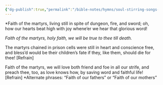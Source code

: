 ```yaml
---
{"dg-publish":true,"permalink":"/bible-notes/hymns/soul-stirring-songs-and-hymns/faith-of-our-fathers/","title":"Faith of Our Fathers"}
---
```



*Faith of the martyrs, living still
in spite of dungeon, fire, and sword;
oh, how our hearts beat high with joy
whene’er we hear that glorious word!

*Faith of the martyrs, holy faith,
we will be true to thee till death.*

The martyrs chained in prison cells
were still in heart and conscience free,
and bless’d would be their children’s fate
if they, like them, should die for thee! [Refrain]

Faith of the martyrs, we will love
both friend and foe in all our strife,
and preach thee, too, as love knows how,
by saving word and faithful life! [Refrain]
*Alternate phrases: “Faith of our fathers” or “Faith of our mothers”